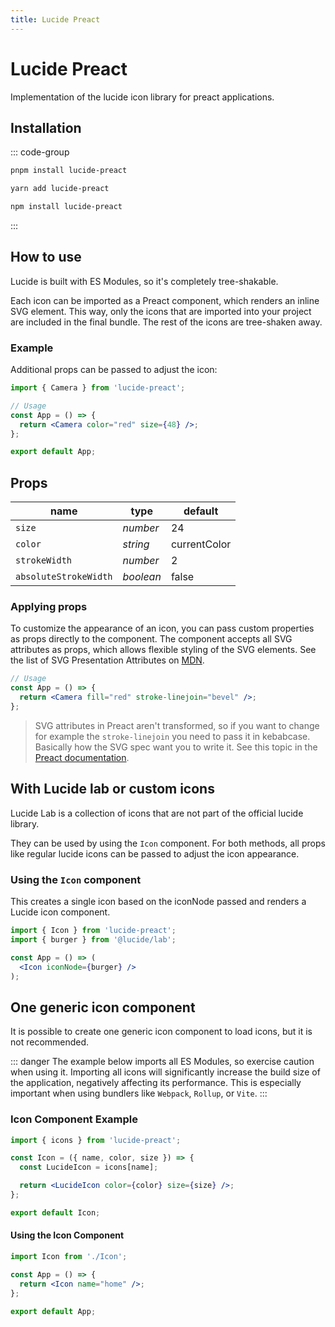 ```yaml
---
title: Lucide Preact
---
```


# Lucide Preact

Implementation of the lucide icon library for preact applications.

## Installation

::: code-group

```sh [pnpm]
pnpm install lucide-preact
```

```sh [yarn]
yarn add lucide-preact
```

```sh [npm]
npm install lucide-preact
```

:::

## How to use

Lucide is built with ES Modules, so it's completely tree-shakable.

Each icon can be imported as a Preact component, which renders an inline SVG element. This way, only the icons that are imported into your project are included in the final bundle. The rest of the icons are tree-shaken away.

### Example

Additional props can be passed to adjust the icon:

```jsx
import { Camera } from 'lucide-preact';

// Usage
const App = () => {
  return <Camera color="red" size={48} />;
};

export default App;
```

## Props

| name                  | type      | default      |
| --------------------- | --------- | ------------ |
| `size`                | *number*  | 24           |
| `color`               | *string*  | currentColor |
| `strokeWidth`         | *number*  | 2            |
| `absoluteStrokeWidth` | *boolean* | false        |

### Applying props

To customize the appearance of an icon, you can pass custom properties as props directly to the component. The component accepts all SVG attributes as props, which allows flexible styling of the SVG elements. See the list of SVG Presentation Attributes on [MDN](https://developer.mozilla.org/en-US/docs/Web/SVG/Attribute/Presentation).

```jsx
// Usage
const App = () => {
  return <Camera fill="red" stroke-linejoin="bevel" />;
};
```

> SVG attributes in Preact aren't transformed, so if you want to change for example the `stroke-linejoin` you need to pass it in kebabcase. Basically how the SVG spec want you to write it. See this topic in the [Preact documentation](https://preactjs.com/guide/v10/differences-to-react/#svg-inside-jsx).

## With Lucide lab or custom icons

Lucide Lab is a collection of icons that are not part of the official lucide library.
<!-- TODO: Add link to @lucide/lab repo -->
They can be used by using the `Icon` component.
For both methods, all props like regular lucide icons can be passed to adjust the icon appearance.

### Using the `Icon` component

This creates a single icon based on the iconNode passed and renders a Lucide icon component.

```jsx
import { Icon } from 'lucide-preact';
import { burger } from '@lucide/lab';

const App = () => (
  <Icon iconNode={burger} />
);
```

## One generic icon component

It is possible to create one generic icon component to load icons, but it is not recommended.

::: danger
The example below imports all ES Modules, so exercise caution when using it. Importing all icons will significantly increase the build size of the application, negatively affecting its performance. This is especially important when using bundlers like `Webpack`, `Rollup`, or `Vite`.
:::

### Icon Component Example

```jsx
import { icons } from 'lucide-preact';

const Icon = ({ name, color, size }) => {
  const LucideIcon = icons[name];

  return <LucideIcon color={color} size={size} />;
};

export default Icon;
```

#### Using the Icon Component

```jsx
import Icon from './Icon';

const App = () => {
  return <Icon name="home" />;
};

export default App;
```
